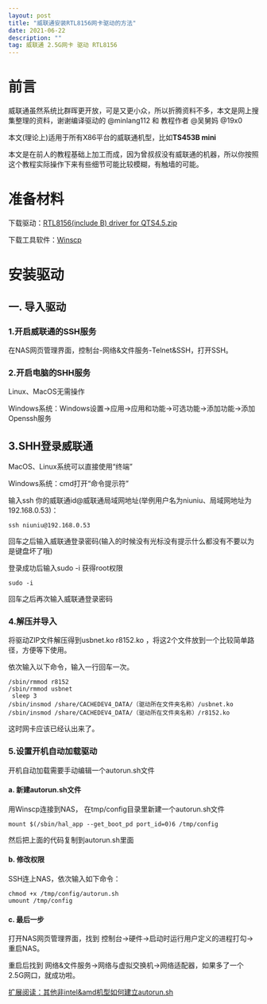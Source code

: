 ```yaml
---
layout: post
title: "威联通安装RTL8156网卡驱动的方法"
date: 2021-06-22 
description: ""
tag: 威联通 2.5G网卡 驱动 RTL8156
---
```


# 前言 

威联通虽然系统比群晖更开放，可是又更小众，所以折腾资料不多，本文是网上搜集整理的资料，谢谢编译驱动的 @minlang112 和 教程作者 @吴舅妈 @19x0

本文(理论上)适用于所有X86平台的威联通机型，比如**TS453B mini**

本文是在前人的教程基础上加工而成，因为曾叔叔没有威联通的机器，所以你按照这个教程实际操作下来有些细节可能比较模糊，有触墙的可能。

# 准备材料

下载驱动：[RTL8156(include B) driver for QTS4.5.zip](https://github.com/FlatwormUnique/flatwormunique.github.io/blob/master/download/RTL8156(include%20B)%20driver%20for%20QTS4.5.zip)

下载工具软件：[Winscp](https://pan.chiphello.com:40272/黑群晖/WinSCP-5.17.10-Setup.exe)

# 安装驱动

## 一. 导入驱动 

### 1.开启威联通的SSH服务

在NAS网页管理界面，控制台-网络&文件服务-Telnet&SSH，打开SSH。

### 2.开启电脑的SHH服务

Linux、MacOS无需操作

Windows系统：Windows设置→应用→应用和功能→可选功能→添加功能→添加Openssh服务

## 3.SHH登录威联通

MacOS、Linux系统可以直接使用“终端”

Windows系统：cmd打开“命令提示符”

输入ssh 你的威联通id@威联通局域网地址(举例用户名为niuniu、局域网地址为192.168.0.53)：

```
ssh niuniu@192.168.0.53
```

回车之后输入威联通登录密码(输入的时候没有光标没有提示什么都没有不要以为是键盘坏了哦)

登录成功后输入sudo -i 获得root权限

```
sudo -i
```

回车之后再次输入威联通登录密码

### 4.解压并导入

将驱动ZIP文件解压得到usbnet.ko r8152.ko ，将这2个文件放到一个比较简单路径，方便等下使用。

依次输入以下命令，输入一行回车一次。


 ```
 /sbin/rmmod r8152
 /sbin/rmmod usbnet
  sleep 3
 /sbin/insmod /share/CACHEDEV4_DATA/（驱动所在文件夹名称）/usbnet.ko
 /sbin/insmod /share/CACHEDEV4_DATA/（驱动所在文件夹名称）/r8152.ko
 ```

  这时网卡应该已经认出来了。

### 5.设置开机自动加载驱动

开机自动加载需要手动编辑一个autorun.sh文件

#### a. 新建autorun.sh文件

用Winscp连接到NAS， 在tmp/config目录里新建一个autorun.sh文件

```
mount $(/sbin/hal_app --get_boot_pd port_id=0)6 /tmp/config
```

然后把上面的代码复制到autorun.sh里面

#### b. 修改权限

SSH连上NAS，依次输入如下命令：

```
chmod +x /tmp/config/autorun.sh
umount /tmp/config
```

#### c. 最后一步

打开NAS网页管理界面，找到 控制台→硬件→启动时运行用户定义的进程打勾→重启NAS。

重启后找到 网络&文件服务→网络与虚拟交换机→网络适配器，如果多了一个2.5G网口，就成功啦。



[扩展阅读：其他非intel&amd机型如何建立autorun.sh ](https://wiki.qnap.com/wiki/Running_Your_Own_Application_at_Startup)
